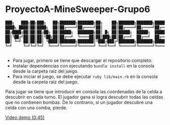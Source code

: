 # ProyectoA-MineSweeper-Grupo6

 ```bash
███╗   ███╗██╗███╗   ██╗███████╗███████╗██╗    ██╗███████╗███████╗███████╗██████╗ ███████╗██████╗ 
████╗ ████║██║████╗  ██║██╔════╝██╔════╝██║    ██║██╔════╝██╔════╝██╔════╝██╔══██╗██╔════╝██╔══██╗
██╔████╔██║██║██╔██╗ ██║█████╗  ███████╗██║ █╗ ██║█████╗  █████╗  █████╗  ██████╔╝█████╗  ██████╔╝
██║╚██╔╝██║██║██║╚██╗██║██╔══╝  ╚════██║██║███╗██║██╔══╝  ██╔══╝  ██╔══╝  ██╔═══╝ ██╔══╝  ██╔══██╗
██║ ╚═╝ ██║██║██║ ╚████║███████╗███████║╚███╔███╔╝███████╗███████╗███████╗██║     ███████╗██║  ██║
╚═╝     ╚═╝╚═╝╚═╝  ╚═══╝╚══════╝╚══════╝ ╚══╝╚══╝ ╚══════╝╚══════╝╚══════╝╚═╝     ╚══════╝╚═╝  ╚═╝
                                                                                                  
```

- Para jugar, primero se tiene que descargar el repositorio completo.
- Instalar dependencias con ejecutando `bundle install` en la consola desde la carpeta raíz del juego.
- Para iniciar el juego, se debe ejecutar `ruby lib/main.rb` en la consola desde la carpeta raíz del juego.

Para jugar se tiene que introducir en consola las coordenadas de la celda a descubrir en cada turno. El jugador gana si logra descubrir todas las celdas que no contienen bombas. De lo contrario, si un jugador descubre una celda con una comba, pierde.

[Video demo (0:45)](https://www.youtube.com/watch?v=W7YGL6TID7A)